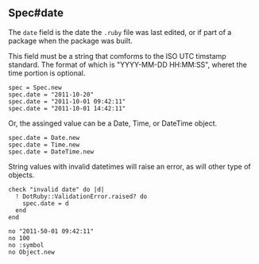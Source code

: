 ## Spec#date

The `date` field is the date the `.ruby` file was last edited, or if
part of a package when the package was built.

This field must be a string that comforms to the ISO UTC timstamp standard.
The format of which is "YYYY-MM-DD HH:MM:SS", wheret the time portion is
optional.

    spec = Spec.new
    spec.date = "2011-10-20"
    spec.date = "2011-10-01 09:42:11"
    spec.date = "2011-10-01 14:42:11"

Or, the assinged value can be a Date, Time, or DateTime object.

    spec.date = Date.new
    spec.date = Time.new
    spec.date = DateTime.new

String values with invalid datetimes will raise an error, as will other
type of objects.

    check "invalid date" do |d|
      ! DotRuby::ValidationError.raised? do
        spec.date = d
      end
    end

    no "2011-50-01 09:42:11"
    no 100
    no :symbol
    no Object.new

